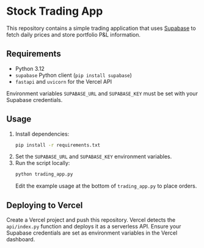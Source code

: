 # Stock Trading App

This repository contains a simple trading application that uses [Supabase](https://supabase.com/) to fetch daily prices and store portfolio P&L information.

## Requirements
- Python 3.12
- `supabase` Python client (`pip install supabase`)
- `fastapi` and `uvicorn` for the Vercel API

Environment variables `SUPABASE_URL` and `SUPABASE_KEY` must be set with your Supabase credentials.

## Usage
1. Install dependencies:
   ```bash
   pip install -r requirements.txt
   ```
2. Set the `SUPABASE_URL` and `SUPABASE_KEY` environment variables.
3. Run the script locally:
   ```bash
   python trading_app.py
   ```
   Edit the example usage at the bottom of `trading_app.py` to place orders.




## Deploying to Vercel

Create a Vercel project and push this repository. Vercel detects the `api/index.py` function and deploys it as a serverless API. Ensure your Supabase credentials are set as environment variables in the Vercel dashboard.
